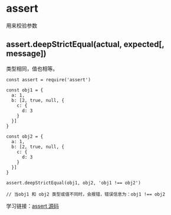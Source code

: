 # assert

用来校验参数

## assert.deepStrictEqual(actual, expected[, message])

类型相同，值也相等。

    const assert = require('assert')

    const obj1 = {
      a: 1,
      b: [2, true, null, {
        c: {
          d: 3
        }
      }]
    }

    const obj2 = {
      a: 1,
      b: [2, true, null, {
        c: {
          d: 3
        }
      }]
    }

    assert.deepStrictEqual(obj1, obj2, 'obj1 !== obj2')

    // 当obj1 和 obj2 类型或值不同时，会报错，错误信息为：obj1 !== obj2

学习链接：[assert 源码](https://github.com/nodejs/node/blob/master/lib/assert.js)
